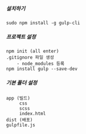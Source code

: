 ##### 설치하기
    sudo npm install -g gulp-cli

##### 프로젝트 설정
    npm init (all enter)
    .gitignore 파일 생성
        - node_modules 등록
    npm install gulp --save-dev

##### 기본 폴더 설정
    app (빌드)
         css
         scss
         index.html
    dist (배포)
    gulpfile.js
